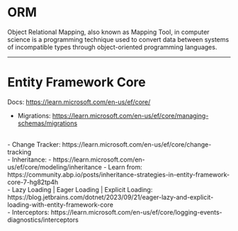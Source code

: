 # ORM
Object Relational Mapping, also known as Mapping Tool, in computer science is a programming technique used to convert data between systems of incompatible types through object-oriented programming languages.

---

# Entity Framework Core
Docs: https://learn.microsoft.com/en-us/ef/core/

- Migrations: https://learn.microsoft.com/en-us/ef/core/managing-schemas/migrations 
<br>
- Change Tracker: https://learn.microsoft.com/en-us/ef/core/change-tracking
<br>
- Inheritance: 
  - https://learn.microsoft.com/en-us/ef/core/modeling/inheritance
  - Learn from: https://community.abp.io/posts/inheritance-strategies-in-entity-framework-core-7-hg82tp4h
<br>
- Lazy Loading | Eager Loading | Explicit Loading: https://blog.jetbrains.com/dotnet/2023/09/21/eager-lazy-and-explicit-loading-with-entity-framework-core
<br>
- Interceptors: https://learn.microsoft.com/en-us/ef/core/logging-events-diagnostics/interceptors
